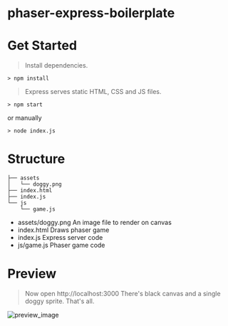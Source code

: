 # phaser-express-boilerplate

# Get Started

> Install dependencies.

```terminal
> npm install
```

> Express serves static HTML, CSS and JS files.

```terminal
> npm start
```

or manually

```terminal
> node index.js
```

# Structure

```terminal
├── assets
│   └── doggy.png
├── index.html
├── index.js
└── js
    └── game.js
```

- assets/doggy.png
  An image file to render on canvas
- index.html
  Draws phaser game
- index.js
  Express server code
- js/game.js
  Phaser game code

# Preview

> Now open http://localhost:3000 There's black canvas and a single doggy sprite. That's all.

![preview_image](https://i.imgur.com/GGPkXHR.png)
